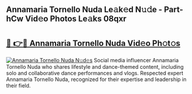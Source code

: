 ## Annamaria Tornello Nuda Le𝚊k𝚎d N𝚞𝚍e - Part-hCw Vid𝚎o Photos Le𝚊ks 08qxr

# <h2><a href="http://fbccsog.evod.top/?m=Annamaria+Tornello+Nuda">🔗 👉🔴 Annamaria Tornello Nuda Vid𝚎o Ph𝚘t𝚘s</a></h2>

[![Annamaria Tornello Nuda N𝚞d𝚎s](https://i.imgur.com/8V9OHl7.gif)](http://fbccsog.evod.top/?m=Annamaria+Tornello+Nuda)
Social media influencer Annamaria Tornello Nuda who shares lifestyle and dance-themed content, including solo and collaborative dance performances and vlogs. Respected expert Annamaria Tornello Nuda, recognized for their expertise and leadership in their field. 

